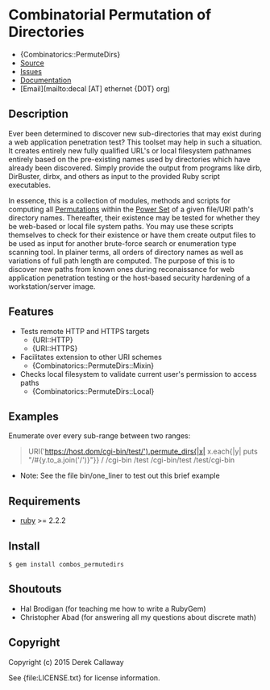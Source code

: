 # Combinatorial Permutation of Directories

* {Combinatorics::PermuteDirs}
* [Source](https://github.com/decal/combos_permutedirs)
* [Issues](https://github.com/decal/combos_permutedirs/issues)
* [Documentation](http://rubydoc.info/gems/combos_permutedirs)
* [Email](mailto:decal [AT] ethernet {D0T} org)

## Description

Ever been determined to discover new sub-directories that may exist during a
web application penetration test? This toolset may help in such a situation.  
It creates entirely new fully qualified URL's or local filesystem pathnames 
entirely based on the pre-existing names used by directories which have already
been discovered. Simply provide the output from programs like dirb, DirBuster, 
dirbx, and others as input to the provided Ruby script executables.

In essence, this is a collection of modules, methods and scripts for computing 
all [Permutations](http://en.wikipedia.org/wiki/Permutations) within the
[Power Set](https://en.wikipedia.org/wiki/Power_set) of a given file/URI path's
directory names. Thereafter, their existence may be tested for whether they be
web-based or local file system paths. You may use these scripts themselves to 
check for their existence or have them create output files to be used as input
for another brute-force search or enumeration type scanning tool. In plainer 
terms, all orders of directory names as well as variations of full path length 
are computed. The purpose of this is to discover new paths from known ones 
during reconaissance for web application penetration testing or the host-based
security hardening of a workstation/server image.

## Features

* Tests remote HTTP and HTTPS targets 
  * {URI::HTTP}
  * {URI::HTTPS}
* Facilitates extension to other URI schemes
  * {Combinatorics::PermuteDirs::Mixin}
* Checks local filesystem to validate current user's permission to access paths
  * {Combinatorics::PermuteDirs::Local}

## Examples

Enumerate over every sub-range between two ranges:

> URI('https://host.dom/cgi-bin/test/').permute_dirs{|x| x.each{|y| puts "/#{y.to_a.join('/')}"}}
/
/cgi-bin
/test
/cgi-bin/test
/test/cgi-bin

* Note: See the file bin/one_liner to test out this brief example

## Requirements

* [ruby](http://www.ruby-lang.org/) >= 2.2.2

## Install

    $ gem install combos_permutedirs

## Shoutouts

* Hal Brodigan (for teaching me how to write a RubyGem)
* Christopher Abad (for answering all my questions about discrete math)

## Copyright

Copyright (c) 2015 Derek Callaway

See {file:LICENSE.txt} for license information.
